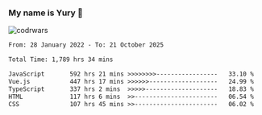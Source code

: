 ### My name is Yury 👋 
![codrwars](https://www.codewars.com/users/litury/badges/micro) 


<!--START_SECTION:waka-->

```txt
From: 28 January 2022 - To: 21 October 2025

Total Time: 1,789 hrs 34 mins

JavaScript       592 hrs 21 mins >>>>>>>>-----------------   33.10 %
Vue.js           447 hrs 17 mins >>>>>>-------------------   24.99 %
TypeScript       337 hrs 2 mins  >>>>>--------------------   18.83 %
HTML             117 hrs 6 mins  >>-----------------------   06.54 %
CSS              107 hrs 45 mins >>-----------------------   06.02 %
```

<!--END_SECTION:waka-->

